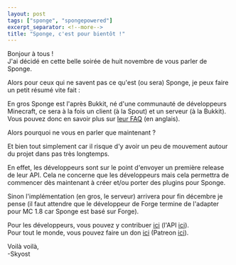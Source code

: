 ```yaml
---
layout: post
tags: ["sponge", "spongepowered"]
excerpt_separator: <!--more-->
title: "Sponge, c'est pour bientôt !"
---
```


Bonjour à tous !<br />
J'ai décidé en cette belle soirée de huit novembre de vous parler de Sponge.

Alors pour ceux qui ne savent pas ce qu'est (ou sera) Sponge, je peux faire un petit résumé vite fait :

En gros Sponge est l'après Bukkit, né d'une communauté de développeurs Minecraft, ce sera à la fois un client (à la Spout) et un serveur (à la Bukkit).<br />
Vous pouvez donc en savoir plus sur [leur FAQ](https://docs.google.com/document/d/1VJ1WzHI-VUuoHEJz4SRHUbl-5XnsURbqP5fIi8B4Kyg/edit) (en anglais).

Alors pourquoi ne vous en parler que maintenant ?

Et bien tout simplement car il risque d'y avoir un peu de mouvement autour du projet dans pas très longtemps.

<!--more-->

En effet, les développeurs sont sur le point d'envoyer un première release de leur API. Cela ne concerne que les développeurs mais cela permettra de commencer dès maintenant à créer et/ou porter des plugins pour Sponge.

Sinon l'implémentation (en gros, le serveur) arrivera pour fin décembre je pense (il faut attendre que le développeur de Forge termine de l'adapter pour MC 1.8 car Sponge est basé sur Forge).

Pour les développeurs, vous pouvez y contribuer [ici](https://github.com/SpongePowered/Sponge) (l'API [ici](https://github.com/SpongePowered/SpongeAPI)).<br />
Pour tout le monde, vous pouvez faire un don [ici](https://www.paypal.com/cgi-bin/webscr?cmd=_s-xclick&hosted_button_id=Z5MLLA62HSUM2) (Patreon [ici](http://www.patreon.com/lexmanos)).

Voilà voilà,<br />
-Skyost